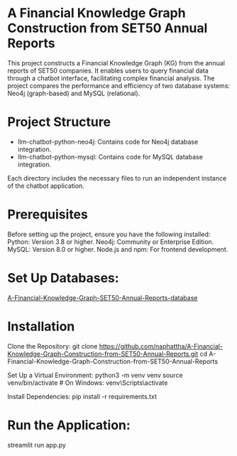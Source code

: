 # A Financial Knowledge Graph Construction from SET50 Annual Reports

This project constructs a Financial Knowledge Graph (KG) from the annual reports of SET50 companies. It enables users to query financial data through a chatbot interface, facilitating complex financial analysis. The project compares the performance and efficiency of two database systems: Neo4j (graph-based) and MySQL (relational).


# Project Structure

 * llm-chatbot-python-neo4j: Contains code for Neo4j database integration.
 * llm-chatbot-python-mysql: Contains code for MySQL database integration.

Each directory includes the necessary files to run an independent instance of the chatbot application.

# Prerequisites
Before setting up the project, ensure you have the following installed:
Python: Version 3.8 or higher.
Neo4j: Community or Enterprise Edition.
MySQL: Version 8.0 or higher.
Node.js and npm: For frontend development.

# Set Up Databases:
[A-Financial-Knowledge-Graph-SET50-Annual-Reports-database](https://github.com/naphattha/A-Financial-Knowledge-Graph-SET50-Annual-Reports-database)

# Installation
Clone the Repository:
git clone https://github.com/naphattha/A-Financial-Knowledge-Graph-Construction-from-SET50-Annual-Reports.git
cd A-Financial-Knowledge-Graph-Construction-from-SET50-Annual-Reports

Set Up a Virtual Environment:
python3 -m venv venv
source venv/bin/activate  # On Windows: venv\Scripts\activate

Install Dependencies:
pip install -r requirements.txt

# Run the Application:
streamlit run app.py
